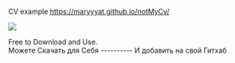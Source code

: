 CV example
https://maryyyat.github.io/notMyCv/

<img src="https://icedragon.comodo.com/images/dragon-free-dwn-btn.png">

Free to Download and Use.<br>
Можете Скачать для Себя ---------- И добавить на свой Гитхаб 
